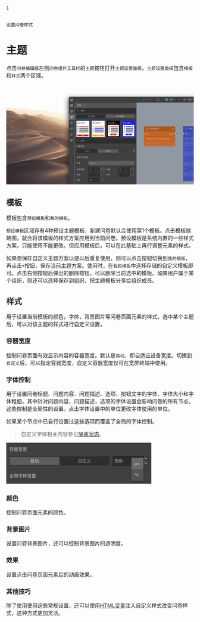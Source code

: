 ```index
1
```
```tag
```
```summary
设置问卷样式
```
# 主题

点击`问卷编辑器`左侧`问卷组件工具栏`的`主题`按钮打开`主题设置面板`。`主题设置面板`包含`模板`和`样式`两个区域。

<img src='../../assets/snapshots/theme/theme-kit-cn.jpg'>

## 模板

模板包含`预设模板`和`我的模板`。

`预设模板`区域存有4种预设主题模板，新建问卷默认会使用第1个模板。点击模板缩略图，就会将该模板的样式方案应用到当前问卷。预设模板是系统内置的一些样式方案，只能使用不能更改。但应用模板后，可以在此基础上再行调整元素的样式。

如果想保存自定义主题方案以便以后重复使用，则可以点击按钮切换到`我的模板`，再点击`+`按钮，保存当前主题方案。使用时，在`我的模板`中选择存储的自定义模板即可。点击右侧按钮后弹出的删除按钮，可以删除当前选中的模板。如果用户属于某个组织，则还可以选择保存到组织，把主题模板分享给组织成员。

## 样式
用于设置当前模板的颜色，字体，背景图片等问卷页面元素的样式。选中某个主题后，可以对该主题的样式进行自定义设置，

### 容器宽度
控制问卷页面有效显示内容的容器宽度。默认是`自动`，即自适应设备宽度。切换到`自定义`后，可以指定容器宽度，自定义容器宽度仅可在宽屏终端中使用。

### 字体控制
用于设置问卷标题、问题内容、问题描述、选项、按钮文字的字体、字体大小和字体粗细，其中针对问题内容、问题描述，选项的字体设置会影响问卷的所有节点，这些控制是全局性的设置。点击字体设置中的单位更改字体使用的单位。

如果某个节点中已自行设置过这些选项而覆盖了全局的字体控制。

> 自定义字体相关内容参见[隔离状态](../node-setting/layout.md#自定义字体尺寸)。

<img src='../../assets/snapshots/theme/containerunit.jpg'>

### 颜色
控制问卷页面元素的颜色。

### 背景图片
设置问卷背景图片，还可以控制背景图片的透明度。

### 效果
设置点击问卷页面元素后的动画效果。

### 其他技巧
除了使用使用这些常规设置，还可以使用[HTML变量](../variable/html-type.md)注入自定义样式改变问卷样式，这种方式更加灵活。
